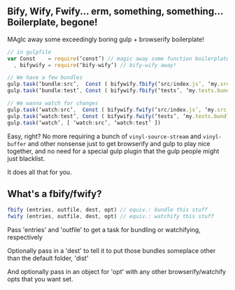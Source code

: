 ## Bify, Wify, Fwify... erm, something, something... Boilerplate, begone!

MAgIc away some exceedingly boring gulp + browserify boilerplate!

```js
// in gulpfile
var Const    = require(‘const’) // magic away some function boilerplate
  , bifywify = require(‘bify-wify’) // bify-wify away!

// We have a few bundles
gulp.task(‘bundle:src’,  Const ( bifywify.fbify(‘src/index.js’, ‘my.src.bundle.js’) ))
gulp.task(‘bundle:test’, Const ( bifywify.fbify(‘tests’, ‘my.tests.bundle.js’) ))

// We wanna watch for changes
gulp.task(‘watch:src’,  Const ( bifywify.fwify(‘src/index.js’, ‘my.src.bundle.js’) ))
gulp.task(‘watch:test’, Const ( bifywify.fwify(‘tests’, ‘my.tests.bundle.js’) ))
gulp.task(‘watch’, [ ‘watch:src’, ‘watch:test’ ])
```

Easy, right? No more requiring a bunch of `vinyl-source-stream` and `vinyl-buffer` and
other nonsense just to get browserify and gulp to play nice together, and no need
for a special gulp plugin that the gulp people might just blacklist.

It does all that for you.

## What's a fbify/fwify?

```js
fbify (entries, outfile, dest, opt) // equiv.: bundle this stuff
fwify (entries, outfile, dest, opt) // equiv.: watchify this stuff
```

Pass 'entries' and 'outfile' to get a task for bundling or watchifying, respectively

Optionally pass in a 'dest' to tell it to put those bundles someplace other than the
default folder, 'dist'

And optionally pass in an object for 'opt' with any other browserify/watchify opts that
you want set.
